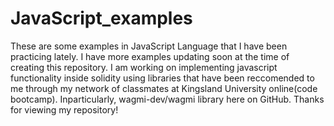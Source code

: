 # JavaScript_examples

These are some examples in JavaScript Language that I have been practicing lately. I have more examples updating soon at the time of creating this repository.
I am working on implementing javascript functionality inside solidity using libraries that have been reccomended to me through my network of classmates at Kingsland University online(code bootcamp). Inparticularly,  wagmi-dev/wagmi library here on GitHub. Thanks for viewing my repository!
